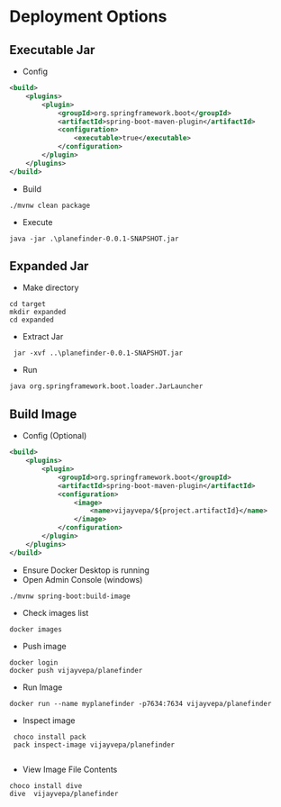 # Deployment Options

## Executable Jar

- Config 

```xml
<build>
    <plugins>
        <plugin>
            <groupId>org.springframework.boot</groupId>
            <artifactId>spring-boot-maven-plugin</artifactId>
            <configuration>
                <executable>true</executable>
            </configuration>
        </plugin>
    </plugins>
</build>
```

- Build

```shell
./mvnw clean package
```

- Execute

```shell
java -jar .\planefinder-0.0.1-SNAPSHOT.jar
```

## Expanded Jar

- Make directory

```shell
cd target
mkdir expanded
cd expanded
```

- Extract Jar
```shell
 jar -xvf ..\planefinder-0.0.1-SNAPSHOT.jar
```

- Run 

```shell
java org.springframework.boot.loader.JarLauncher
```

## Build Image

- Config (Optional)

```xml
<build>
    <plugins>
        <plugin>
            <groupId>org.springframework.boot</groupId>
            <artifactId>spring-boot-maven-plugin</artifactId>
            <configuration>
                <image>
                    <name>vijayvepa/${project.artifactId}</name>
                </image>
            </configuration>
        </plugin>
    </plugins>
</build>
```

- Ensure Docker Desktop is running
- Open Admin Console (windows)

```shell
./mvnw spring-boot:build-image
```

- Check images list
```shell
docker images
```

- Push image
```shell
docker login 
docker push vijayvepa/planefinder
```

- Run Image
```shell
docker run --name myplanefinder -p7634:7634 vijayvepa/planefinder
```

- Inspect image
```shell
 choco install pack 
 pack inspect-image vijayvepa/planefinder      
 
```

- View Image File Contents
```shell
choco install dive  
dive  vijayvepa/planefinder   
```